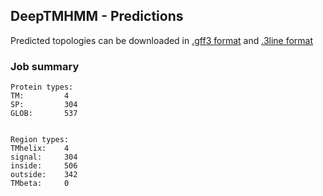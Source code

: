 ## DeepTMHMM - Predictions
Predicted topologies can be downloaded in [.gff3 format](TMRs.gff3) and [.3line format](predicted_topologies.3line)
### Job summary
```
Protein types:
TM:			4
SP:			304
GLOB:		537


Region types:
TMhelix:	4
signal:		304
inside:		506
outside:	342
TMbeta:		0
```
